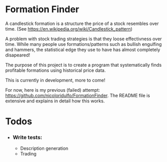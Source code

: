 # Formation Finder

A candlestick formation is a structure the price of a stock resembles over time. (See https://en.wikipedia.org/wiki/Candlestick_pattern)

A problem with stock trading strategies is that they loose effectivness over time. While many people use formations/patterns such as bullish engulfing and hammers, the statistical edge they use to have has almost completely disapeared! 

The purpose of this project is to create a program that systematically finds profitable formations using historical price data.

This is currently in development, more to come!

For now, here is my previous (failed) attempt: https://github.com/nicoloridulfo/FormationFinder. The README file is extensive and explains in detail how this works.

# Todos
* ### Write tests:
    * Description generation
    * Trading

